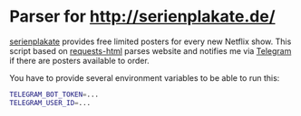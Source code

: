 # Parser for http://serienplakate.de/

[serienplakate](http://serienplakate.de/) provides free limited posters for every new Netflix show.
This script based on [requests-html](https://github.com/kennethreitz/requests-html) parses website and notifies me via [Telegram](https://core.telegram.org/) if there are posters available to order.

You have to provide several environment variables to be able to run this:

```bash
TELEGRAM_BOT_TOKEN=...
TELEGRAM_USER_ID=...
```
